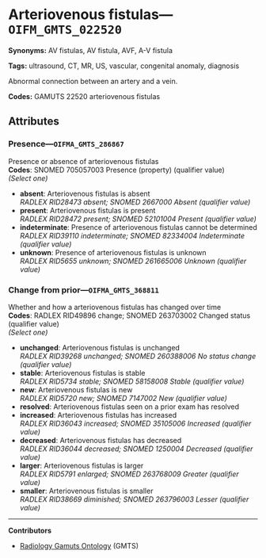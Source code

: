 # Arteriovenous fistulas—`OIFM_GMTS_022520`

**Synonyms:** AV fistulas, AV fistula, AVF, A-V fistula

**Tags:** ultrasound, CT, MR, US, vascular, congenital anomaly, diagnosis

Abnormal connection between an artery and a vein.

**Codes:** GAMUTS 22520 arteriovenous fistulas

## Attributes

### Presence—`OIFMA_GMTS_286867`

Presence or absence of arteriovenous fistulas  
**Codes**: SNOMED 705057003 Presence (property) (qualifier value)  
*(Select one)*

- **absent**: Arteriovenous fistulas is absent  
_RADLEX RID28473 absent; SNOMED 2667000 Absent (qualifier value)_
- **present**: Arteriovenous fistulas is present  
_RADLEX RID28472 present; SNOMED 52101004 Present (qualifier value)_
- **indeterminate**: Presence of arteriovenous fistulas cannot be determined  
_RADLEX RID39110 indeterminate; SNOMED 82334004 Indeterminate (qualifier value)_
- **unknown**: Presence of arteriovenous fistulas is unknown  
_RADLEX RID5655 unknown; SNOMED 261665006 Unknown (qualifier value)_

### Change from prior—`OIFMA_GMTS_368811`

Whether and how a arteriovenous fistulas has changed over time  
**Codes**: RADLEX RID49896 change; SNOMED 263703002 Changed status (qualifier value)  
*(Select one)*

- **unchanged**: Arteriovenous fistulas is unchanged  
_RADLEX RID39268 unchanged; SNOMED 260388006 No status change (qualifier value)_
- **stable**: Arteriovenous fistulas is stable  
_RADLEX RID5734 stable; SNOMED 58158008 Stable (qualifier value)_
- **new**: Arteriovenous fistulas is new  
_RADLEX RID5720 new; SNOMED 7147002 New (qualifier value)_
- **resolved**: Arteriovenous fistulas seen on a prior exam has resolved  
- **increased**: Arteriovenous fistulas has increased  
_RADLEX RID36043 increased; SNOMED 35105006 Increased (qualifier value)_
- **decreased**: Arteriovenous fistulas has decreased  
_RADLEX RID36044 decreased; SNOMED 1250004 Decreased (qualifier value)_
- **larger**: Arteriovenous fistulas is larger  
_RADLEX RID5791 enlarged; SNOMED 263768009 Greater (qualifier value)_
- **smaller**: Arteriovenous fistulas is smaller  
_RADLEX RID38669 diminished; SNOMED 263796003 Lesser (qualifier value)_

---

**Contributors**

- [Radiology Gamuts Ontology](https://gamuts.net/) (GMTS)